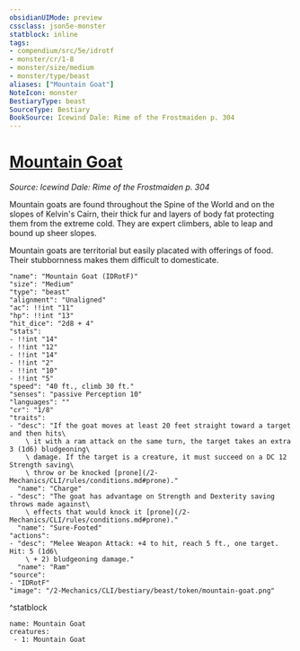 ```yaml
---
obsidianUIMode: preview
cssclass: json5e-monster
statblock: inline
tags:
- compendium/src/5e/idrotf
- monster/cr/1-8
- monster/size/medium
- monster/type/beast
aliases: ["Mountain Goat"]
NoteIcon: monster
BestiaryType: beast
SourceType: Bestiary
BookSource: Icewind Dale: Rime of the Frostmaiden p. 304
---
```

# [Mountain Goat](2-Mechanics/CLI/bestiary/beast/mountain-goat-idrotf.md)
*Source: Icewind Dale: Rime of the Frostmaiden p. 304*  

Mountain goats are found throughout the Spine of the World and on the slopes of Kelvin's Cairn, their thick fur and layers of body fat protecting them from the extreme cold. They are expert climbers, able to leap and bound up sheer slopes.

Mountain goats are territorial but easily placated with offerings of food. Their stubbornness makes them difficult to domesticate.

```statblock
"name": "Mountain Goat (IDRotF)"
"size": "Medium"
"type": "beast"
"alignment": "Unaligned"
"ac": !!int "11"
"hp": !!int "13"
"hit_dice": "2d8 + 4"
"stats":
- !!int "14"
- !!int "12"
- !!int "14"
- !!int "2"
- !!int "10"
- !!int "5"
"speed": "40 ft., climb 30 ft."
"senses": "passive Perception 10"
"languages": ""
"cr": "1/8"
"traits":
- "desc": "If the goat moves at least 20 feet straight toward a target and then hits\
    \ it with a ram attack on the same turn, the target takes an extra 3 (1d6) bludgeoning\
    \ damage. If the target is a creature, it must succeed on a DC 12 Strength saving\
    \ throw or be knocked [prone](/2-Mechanics/CLI/rules/conditions.md#prone)."
  "name": "Charge"
- "desc": "The goat has advantage on Strength and Dexterity saving throws made against\
    \ effects that would knock it [prone](/2-Mechanics/CLI/rules/conditions.md#prone)."
  "name": "Sure-Footed"
"actions":
- "desc": "Melee Weapon Attack: +4 to hit, reach 5 ft., one target. Hit: 5 (1d6\
    \ + 2) bludgeoning damage."
  "name": "Ram"
"source":
- "IDRotF"
"image": "/2-Mechanics/CLI/bestiary/beast/token/mountain-goat.png"
```
^statblock

```encounter-table
name: Mountain Goat
creatures:
 - 1: Mountain Goat
```
